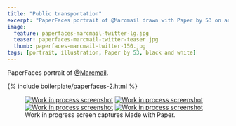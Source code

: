 ```yaml
---
title: "Public transportation"
excerpt: "PaperFaces portrait of @Marcmail drawn with Paper by 53 on an iPad."
image: 
  feature: paperfaces-marcmail-twitter-lg.jpg
  teaser: paperfaces-marcmail-twitter-teaser.jpg
  thumb: paperfaces-marcmail-twitter-150.jpg
tags: [portrait, illustration, Paper by 53, black and white]
---
```


PaperFaces portrait of [@Marcmail](http://twitter.com/Marcmail).

{% include boilerplate/paperfaces-2.html %}

<figure class="third">
  <a href="{{ site.url }}/images/paperfaces-marcmail-process-1-lg.jpg"><img src="{{ site.url }}/images/paperfaces-marcmail-process-1-600.jpg" alt="Work in process screenshot"></a>
  <a href="{{ site.url }}/images/paperfaces-marcmail-process-2-lg.jpg"><img src="{{ site.url }}/images/paperfaces-marcmail-process-2-600.jpg" alt="Work in process screenshot"></a>
  <a href="{{ site.url }}/images/paperfaces-marcmail-process-3-lg.jpg"><img src="{{ site.url }}/images/paperfaces-marcmail-process-3-600.jpg" alt="Work in process screenshot"></a>
  <a href="{{ site.url }}/images/paperfaces-marcmail-process-4-lg.jpg"><img src="{{ site.url }}/images/paperfaces-marcmail-process-4-600.jpg" alt="Work in process screenshot"></a>
  <figcaption>Work in progress screen captures Made with Paper.</figcaption>
</figure>